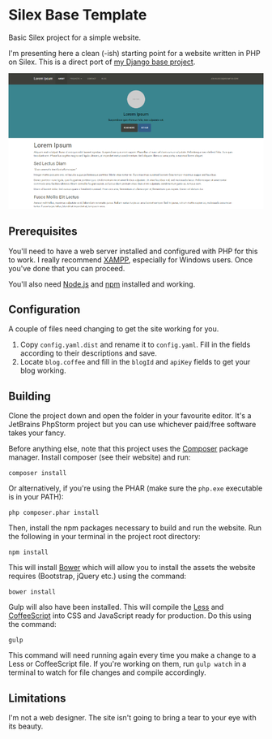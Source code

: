 # Silex Base Template
Basic Silex project for a simple website.

I'm presenting here a clean (-ish) starting point for a website written in PHP on Silex. This is a direct port of [my Django base project](https://github.com/lambdacasserole/django-base/).

![GitHub Logo](https://raw.githubusercontent.com/lambdacasserole/silex-base/master/screenshot_small.png)

## Prerequisites
You'll need to have a web server installed and configured with PHP for this to work. I really recommend [XAMPP](https://www.apachefriends.org/), especially for Windows users. Once you've done that you can proceed.

You'll also need [Node.js](https://nodejs.org/en/) and [npm](https://www.npmjs.com/) installed and working.

## Configuration
A couple of files need changing to get the site working for you.

1. Copy `config.yaml.dist` and rename it to `config.yaml`. Fill in the fields according to their descriptions and save.
2. Locate `blog.coffee` and fill in the `blogId` and `apiKey` fields to get your blog working.

## Building
Clone the project down and open the folder in your favourite editor. It's a JetBrains PhpStorm project but you can use whichever paid/free software takes your fancy.

Before anything else, note that this project uses the [Composer](https://getcomposer.org/) package manager. Install composer (see their website) and run:

```
composer install
```

Or alternatively, if you're using the PHAR (make sure the `php.exe` executable is in your PATH):

```
php composer.phar install
```

Then, install the npm packages necessary to build and run the website. Run the following in your terminal in the project root directory:

```
npm install
```

This will install [Bower](https://bower.io/) which will allow you to install the assets the website requires (Bootstrap, jQuery etc.) using the command:

```
bower install
```

Gulp will also have been installed. This will compile the [Less](http://lesscss.org/) and [CoffeeScript](http://coffeescript.org/) into CSS and JavaScript ready for production. Do this using the command:

```
gulp
```

This command will need running again every time you make a change to a Less or CoffeeScript file. If you're working on them, run `gulp watch` in a terminal to watch for file changes and compile accordingly.

## Limitations

I'm not a web designer. The site isn't going to bring a tear to your eye with its beauty.

